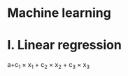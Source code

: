 # Machine learning 

# I. Linear regression

<sub> </sub> 

a+c<sub>1</sub> × x<sub>1</sub> + c<sub>2</sub> × x<sub>2</sub> + c<sub>3</sub> × x<sub>3</sub>

​
